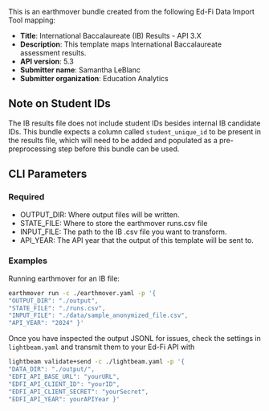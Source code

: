 This is an earthmover bundle created from the following Ed-Fi Data Import Tool mapping:
* **Title**: International Baccalaureate (IB) Results - API 3.X
* **Description**: This template maps International Baccalaureate assessment results.
* **API version**: 5.3
* **Submitter name**: Samantha LeBlanc
* **Submitter organization**: Education Analytics

## Note on Student IDs
The IB results file does not include student IDs besides internal IB candidate IDs. This bundle expects a column called `student_unique_id` to be present in the results file, which will need to be added and populated as a pre-preprocessing step before this bundle can be used.

## CLI Parameters

### Required
- OUTPUT_DIR: Where output files will be written.
- STATE_FILE: Where to store the earthmover runs.csv file
- INPUT_FILE: The path to the IB .csv file you want to transform.
- API_YEAR: The API year that the output of this template will be sent to.

### Examples
Running earthmover for an IB file:
```bash
earthmover run -c ./earthmover.yaml -p '{
"OUTPUT_DIR": "./output",
"STATE_FILE": "./runs.csv",
"INPUT_FILE": "./data/sample_anonymized_file.csv",
"API_YEAR": "2024" }'
```

Once you have inspected the output JSONL for issues, check the settings in `lightbeam.yaml` and transmit them to your Ed-Fi API with
```bash
lightbeam validate+send -c ./lightbeam.yaml -p '{
"DATA_DIR": "./output/",
"EDFI_API_BASE_URL": "yourURL",
"EDFI_API_CLIENT_ID": "yourID",
"EDFI_API_CLIENT_SECRET": "yourSecret",
"EDFI_API_YEAR": yourAPIYear }'
```